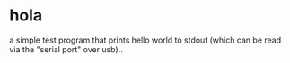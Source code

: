 
# hola

a simple test program that prints hello world to stdout (which can be read via the "serial port" over usb)..
